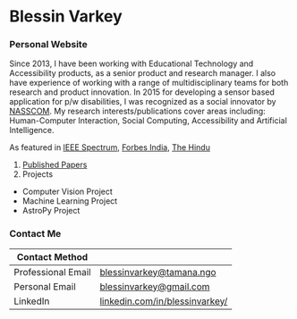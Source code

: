 # Blessin Varkey
### Personal Website 

Since 2013, I have been working with Educational Technology and Accessibility products, as a senior product and research manager. I also have experience of working with a range of multidisciplinary teams for both research and product innovation. In 2015 for developing a sensor based application for p/w disabilities, I was recognized as a social innovator by [NASSCOM](https://nasscomfoundation.org/nsif-winners/winner-kinect-based-applications-tamana/). My research interests/publications cover areas including: Human-Computer Interaction, Social Computing, Accessibility and Artificial Intelligence. 

As featured in [IEEE Spectrum](https://spectrum.ieee.org/at-work/tech-careers/an-engineer-explains-how-to-forge-a-career-designing-for-disabilities), [Forbes India](https://www.forbesindia.com/article/forbes-lifes/covid19-special-children-face-a-challenged-world/60509/1), [The Hindu](https://www.thehindu.com/entertainment/theatre/wing-it-on-stage/article28546498.ece)   


1. [Published Papers](https://blessinvarkey.github.io/research)
2. Projects
  - Computer Vision Project 
  - Machine Learning Project
  - AstroPy Project


### Contact Me

| Contact Method |  |
| --- | --- |
| Professional Email | blessinvarkey@tamana.ngo |
| Personal Email | blessinvarkey@gmail.com |
| LinkedIn | [linkedin.com/in/blessinvarkey/](https://www.linkedin.com/in/blessinvarkey/) |
